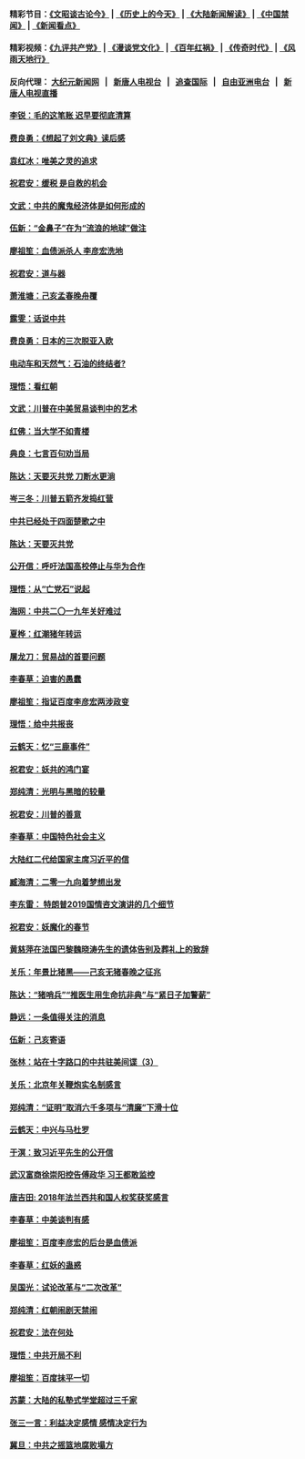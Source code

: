 #### 精彩节目：[《文昭谈古论今》](http://155.138.205.71/wenzhao) | [《历史上的今天》](http://155.138.205.71/today-in-history) | [《大陆新闻解读》](http://155.138.205.71/ntdtv-comedy) | [《中国禁闻》](http://155.138.205.71/ntdtv-news) | [《新闻看点》](http://155.138.205.71/news-insight) 

 #### 精彩视频：[《九评共产党》](http://155.138.205.71:10000/videos/jiuping) | [《漫谈党文化》](http://155.138.205.71:10000/videos/mtdwh) | [《百年红祸》](http://155.138.205.71:10000/videos/bnhh) | [《传奇时代》](http://155.138.205.71:10000/videos/legend) | [《风雨天地行》](http://155.138.205.71:10000/videos/fytdx) 

 #### 反向代理： [大纪元新闻网](http://155.138.205.71:10080/) &nbsp;&nbsp;|&nbsp;&nbsp; [新唐人电视台](http://155.138.205.71:8000/) &nbsp;&nbsp;|&nbsp;&nbsp; [追查国际](http://155.138.205.71:10010/) &nbsp;&nbsp;|&nbsp;&nbsp; [自由亚洲电台](http://155.138.205.71:9800/) &nbsp;&nbsp;|&nbsp;&nbsp; [新唐人电视直播](http://155.138.205.71/) 

#### [李锐：毛的这笔账 迟早要彻底清算](../pages/nsc993/n11054514.md?t=02201042) 

#### [费良勇：《想起了刘文典》读后感](../pages/nsc993/n11054408.md?t=02201042) 

#### [袁红冰：唯美之灵的追求](../pages/nsc993/n11052800.md?t=02201042) 

#### [祝君安：缓税 是自救的机会](../pages/nsc993/n11052714.md?t=02201042) 

#### [文武：中共的魔鬼经济体是如何形成的](../pages/nsc993/n11051908.md?t=02201042) 

#### [伍新：“金鼻子”在为“流浪的地球”做注](../pages/nsc993/n11051603.md?t=02201042) 

#### [廖祖笙：血债派杀人 李彦宏洗地](../pages/nsc993/n11051397.md?t=02201042) 

#### [祝君安：道与器](../pages/nsc993/n11050653.md?t=02201042) 

#### [萧淮塘：己亥孟春晚舟覆](../pages/nsc993/n11050615.md?t=02201042) 

#### [露雯：话说中共](../pages/nsc993/n11050549.md?t=02201042) 

#### [费良勇：日本的三次脱亚入欧](../pages/nsc993/n11050067.md?t=02201042) 

#### [电动车和天然气：石油的终结者?](../pages/nsc993/n11047401.md?t=02201042) 

#### [理悟：看红朝](../pages/nsc993/n11047368.md?t=02201042) 

#### [文武：川普在中美贸易谈判中的艺术](../pages/nsc993/n11047216.md?t=02201042) 

#### [红佛：当大学不如青楼](../pages/nsc993/n11046910.md?t=02201042) 

#### [典良：七言百句劝当局](../pages/nsc993/n11046467.md?t=02201042) 

#### [陈达：天要灭共党 刀断水更淌](../pages/nsc993/n11045758.md?t=02201042) 

#### [岑三冬：川普五箭齐发捣红营](../pages/nsc993/n11045729.md?t=02201042) 

#### [中共已经处于四面楚歌之中](../pages/nsc993/n11044959.md?t=02201042) 

#### [陈达：天要灭共党](../pages/nsc993/n11043924.md?t=02201042) 

#### [公开信：呼吁法国高校停止与华为合作](../pages/nsc993/n11042967.md?t=02201042) 

#### [理悟：从“亡党石”说起](../pages/nsc993/n11042524.md?t=02201042) 

#### [海网：中共二〇一九年关好难过](../pages/nsc993/n11041415.md?t=02201042) 

#### [夏桦：红潮猪年转运](../pages/nsc993/n11041337.md?t=02201042) 

#### [屠龙刀：贸易战的首要问题](../pages/nsc993/n11040283.md?t=02201042) 

#### [李春草：迫害的愚蠢](../pages/nsc993/n11036601.md?t=02201042) 

#### [廖祖笙：指证百度李彦宏两涉政变](../pages/nsc993/n11036579.md?t=02201042) 

#### [理悟：给中共报丧](../pages/nsc993/n11036501.md?t=02201042) 

#### [云鹤天：忆“三鹿事件”](../pages/nsc993/n11036466.md?t=02201042) 

#### [祝君安：妖共的鸿门宴](../pages/nsc993/n11035387.md?t=02201042) 

#### [郑纯清：光明与黑暗的较量](../pages/nsc993/n11035337.md?t=02201042) 

#### [祝君安：川普的善意](../pages/nsc993/n11032077.md?t=02201042) 

#### [李春草：中国特色社会主义](../pages/nsc993/n11032132.md?t=02201042) 

#### [大陆红二代给国家主席习近平的信](../pages/nsc993/n11031995.md?t=02201042) 

#### [臧海清：二零一九向着梦想出发](../pages/nsc993/n11031959.md?t=02201042) 

#### [李东雷： 特朗普2019国情咨文演讲的几个细节](../pages/nsc993/n11031943.md?t=02201042) 

#### [祝君安：妖魔化的春节](../pages/nsc993/n11031747.md?t=02201042) 

#### [黄慈萍在法国巴黎魏晓涛先生的遗体告别及葬礼上的致辞](../pages/nsc993/n11031419.md?t=02201042) 

#### [关乐：年景比猪黑——己亥无猪春晚之征兆](../pages/nsc993/n11031494.md?t=02201042) 

#### [陈达：“猪哨兵”“推医生用生命抗非典”与“紧日子加警薪”](../pages/nsc993/n11027746.md?t=02201042) 

#### [静远：一条值得关注的消息](../pages/nsc993/n11024470.md?t=02201042) 

#### [伍新：己亥寄语](../pages/nsc993/n11024543.md?t=02201042) 

#### [张林：站在十字路口的中共驻美间谍（3）](../pages/nsc993/n11023043.md?t=02201042) 

#### [关乐：北京年关鞭炮实名制感言](../pages/nsc993/n11022630.md?t=02201042) 

#### [郑纯清：“证明”取消六千多项与“清廉”下滑十位](../pages/nsc993/n11022638.md?t=02201042) 

#### [云鹤天：中兴与马杜罗](../pages/nsc993/n11022620.md?t=02201042) 

#### [于溟：致习近平先生的公开信](../pages/nsc993/n11022593.md?t=02201042) 

#### [武汉富商徐崇阳控告傅政华 习王都敢监控](../pages/nsc993/n11022212.md?t=02201042) 

#### [唐吉田: 2018年法兰西共和国人权奖获奖感言](../pages/nsc993/n11021537.md?t=02201042) 

#### [李春草：中美谈判有感](../pages/nsc993/n11019776.md?t=02201042) 

#### [廖祖笙：百度李彦宏的后台是血债派](../pages/nsc993/n11019767.md?t=02201042) 

#### [李春草：红妖的蛊惑](../pages/nsc993/n11017095.md?t=02201042) 

#### [吴国光：试论改革与“二次改革”](../pages/nsc993/n11017055.md?t=02201042) 

#### [郑纯清：红朝闹剧天禁闹](../pages/nsc993/n11017030.md?t=02201042) 

#### [祝君安：法在何处](../pages/nsc993/n11017021.md?t=02201042) 

#### [理悟：中共开局不利](../pages/nsc993/n11016938.md?t=02201042) 

#### [廖祖笙：百度抹平一切](../pages/nsc993/n11014925.md?t=02201042) 

#### [苏蒙：大陆的私塾式学堂超过三千家](../pages/nsc993/n11014334.md?t=02201042) 

#### [张三一言：利益决定感情 感情决定行为](../pages/nsc993/n11012463.md?t=02201042) 

#### [冀旦：中共之摇篮地腐败塌方](../pages/nsc993/n11009533.md?t=02201042) 

